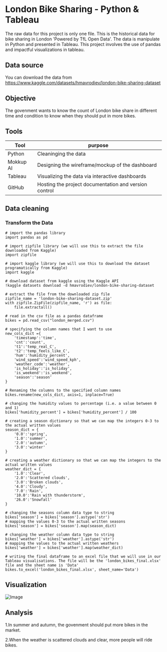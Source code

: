 # London Bike Sharing - Python & Tableau
The raw data for this project is only one file. This is the historical data for bike sharing in London 'Powered by TfL Open Data'. The data is manipulate in Python and presented in Tableau. This project involves the use of pandas and impactful visualizations in tableau.

## Data source
You can download the data from https://www.kaggle.com/datasets/hmavrodiev/london-bike-sharing-dataset

## Objective
The govenment wants to know the count of London bike share in different time and condition to know when they should put in more bikes.

## Tools
|Tool       |purpose                                                |
|-----------|-------------------------------------------------------|
|Python   |   Cleaninging the data|
|Mokkup AI|   Designing the wireframe/mockup of the dashboard|
|Tableau |   Visualizing the data via interactive dashboards|
|GitHub|      Hosting the project documentation and version control|

## Data cleaning
### Transform the Data
```
# import the pandas library
import pandas as pd

# import zipfile library (we will use this to extract the file downloaded from Kaggle)
import zipfile

# import kaggle library (we will use this to download the dataset programatically from Kaggle)
import kaggle

# download dataset from kaggle using the Kaggle API
!kaggle datasets download -d hmavrodiev/london-bike-sharing-dataset

# extract the file from the downloaded zip file
zipfile_name = 'london-bike-sharing-dataset.zip'
with zipfile.ZipFile(zipfile_name, 'r') as file:
    file.extractall()

# read in the csv file as a pandas dataframe
bikes = pd.read_csv("london_merged.csv")

# specifying the column names that I want to use
new_cols_dict ={
    'timestamp':'time',
    'cnt':'count', 
    't1':'temp_real_C',
    't2':'temp_feels_like_C',
    'hum':'humidity_percent',
    'wind_speed':'wind_speed_kph',
    'weather_code':'weather',
    'is_holiday':'is_holiday',
    'is_weekend':'is_weekend',
    'season':'season'
}

# Renaming the columns to the specified column names
bikes.rename(new_cols_dict, axis=1, inplace=True)

# changing the humidity values to percentage (i.e. a value between 0 and 1)
bikes['humidity_percent'] = bikes['humidity_percent'] / 100

# creating a season dictionary so that we can map the integers 0-3 to the actual written values
season_dict = {
    '0.0':'spring',
    '1.0':'summer',
    '2.0':'autumn',
    '3.0':'winter'
}

# creating a weather dictionary so that we can map the integers to the actual written values
weather_dict = {
    '1.0':'Clear',
    '2.0':'Scattered clouds',
    '3.0':'Broken clouds',
    '4.0':'Cloudy',
    '7.0':'Rain',
    '10.0':'Rain with thunderstorm',
    '26.0':'Snowfall'
}

# changing the seasons column data type to string
bikes['season'] = bikes['season'].astype('str')
# mapping the values 0-3 to the actual written seasons
bikes['season'] = bikes['season'].map(season_dict)

# changing the weather column data type to string
bikes['weather'] = bikes['weather'].astype('str')
# mapping the values to the actual written weathers
bikes['weather'] = bikes['weather'].map(weather_dict)

# writing the final dataframe to an excel file that we will use in our Tableau visualisations. The file will be the 'london_bikes_final.xlsx' file and the sheet name is 'Data'
bikes.to_excel('london_bikes_final.xlsx', sheet_name='Data')
```

## Visualization
![Image](https://github.com/user-attachments/assets/2d88a081-484b-45b3-abe5-ec9498e29d52)

## Analysis
1.In summer and autumn, the govenment should put more bikes in the market.

2.When the weather is scattered clouds and clear, more people will ride bikes.
